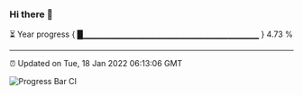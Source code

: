 ### Hi there 👋

⏳ Year progress { █▁▁▁▁▁▁▁▁▁▁▁▁▁▁▁▁▁▁▁▁▁▁▁▁▁▁▁▁▁ } 4.73 %

---

⏰ Updated on Tue, 18 Jan 2022 06:13:06 GMT

![Progress Bar CI](https://github.com/liununu/liununu/workflows/Progress%20Bar%20CI/badge.svg)
